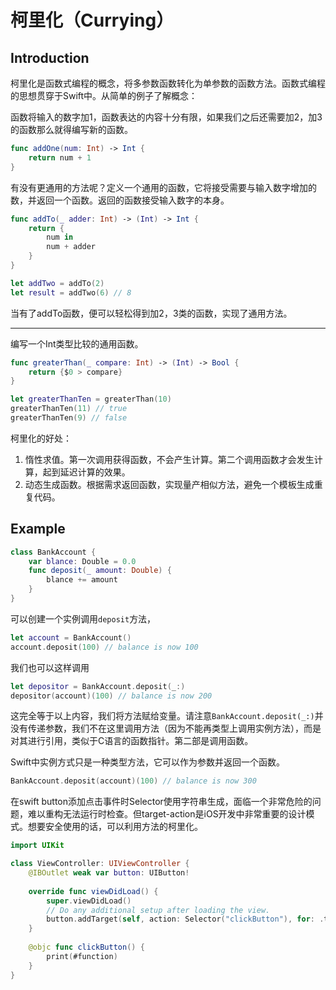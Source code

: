 # 柯里化（Currying）

## Introduction

柯里化是函数式编程的概念，将多参数函数转化为单参数的函数方法。函数式编程的思想贯穿于Swift中。从简单的例子了解概念：

函数将输入的数字加1，函数表达的内容十分有限，如果我们之后还需要加2，加3的函数那么就得编写新的函数。
```swift
func addOne(num: Int) -> Int {
    return num + 1
}
```
有没有更通用的方法呢？定义一个通用的函数，它将接受需要与输入数字增加的数，并返回一个函数。返回的函数接受输入数字的本身。
```swift
func addTo(_ adder: Int) -> (Int) -> Int {
    return {
        num in
        num + adder
    }
}

let addTwo = addTo(2) 
let result = addTwo(6) // 8
```
当有了addTo函数，便可以轻松得到加2，3类的函数，实现了通用方法。

---
编写一个Int类型比较的通用函数。

```swift
func greaterThan(_ compare: Int) -> (Int) -> Bool {
    return {$0 > compare}
}

let greaterThanTen = greaterThan(10)
greaterThanTen(11) // true
greaterThanTen(9) // false
```
柯里化的好处：
1. 惰性求值。第一次调用获得函数，不会产生计算。第二个调用函数才会发生计算，起到延迟计算的效果。
2. 动态生成函数。根据需求返回函数，实现量产相似方法，避免一个模板生成重复代码。

## Example

```swift
class BankAccount {
    var blance: Double = 0.0
    func deposit(_ amount: Double) {
        blance += amount
    }
}
```
可以创建一个实例调用`deposit`方法，
```swift
let account = BankAccount()
account.deposit(100) // balance is now 100
```
我们也可以这样调用
```swift
let depositor = BankAccount.deposit(_:)
depositor(account)(100) // balance is now 200
```
这完全等于以上内容，我们将方法赋给变量。请注意`BankAccount.deposit(_:)`并没有传递参数，我们不在这里调用方法（因为不能再类型上调用实例方法），而是对其进行引用，类似于C语言的函数指针。第二部是调用函数。

Swift中实例方式只是一种类型方法，它可以作为参数并返回一个函数。

```swift
BankAccount.deposit(account)(100) // balance is now 300
```

在swift button添加点击事件时Selector使用字符串生成，面临一个非常危险的问题，难以重构无法运行时检查。但target-action是iOS开发中非常重要的设计模式。想要安全使用的话，可以利用方法的柯里化。

```swift
import UIKit

class ViewController: UIViewController {
    @IBOutlet weak var button: UIButton!
    
    override func viewDidLoad() {
        super.viewDidLoad()
        // Do any additional setup after loading the view.
        button.addTarget(self, action: Selector("clickButton"), for: .touchUpInside)
    }
    
    @objc func clickButton() {
        print(#function)
    }
}
```